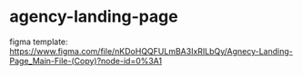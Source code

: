 # agency-landing-page

figma template: https://www.figma.com/file/nKDoHQQFULmBA3IxRILbQy/Agnecy-Landing-Page_Main-File-(Copy)?node-id=0%3A1
